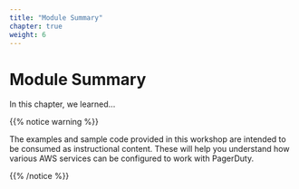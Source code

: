 ```yaml
---
title: "Module Summary"
chapter: true
weight: 6
---
```


# Module Summary

In this chapter, we learned...

{{% notice warning %}}
<p style='text-align: left;'>
The examples and sample code provided in this workshop are intended to be consumed as instructional content. These will help you understand how various AWS services can be configured to work with PagerDuty.
</p>
{{% /notice %}}
